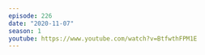 ```yaml
---
episode: 226
date: "2020-11-07"
season: 1
youtube: https://www.youtube.com/watch?v=BtfwthFPM1E
---
```

